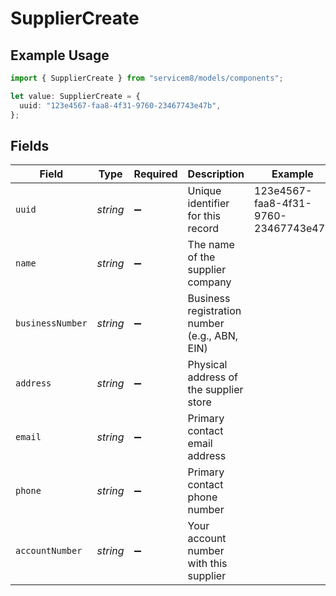 # SupplierCreate

## Example Usage

```typescript
import { SupplierCreate } from "servicem8/models/components";

let value: SupplierCreate = {
  uuid: "123e4567-faa8-4f31-9760-23467743e47b",
};
```

## Fields

| Field                                         | Type                                          | Required                                      | Description                                   | Example                                       |
| --------------------------------------------- | --------------------------------------------- | --------------------------------------------- | --------------------------------------------- | --------------------------------------------- |
| `uuid`                                        | *string*                                      | :heavy_minus_sign:                            | Unique identifier for this record             | 123e4567-faa8-4f31-9760-23467743e47b          |
| `name`                                        | *string*                                      | :heavy_minus_sign:                            | The name of the supplier company              |                                               |
| `businessNumber`                              | *string*                                      | :heavy_minus_sign:                            | Business registration number (e.g., ABN, EIN) |                                               |
| `address`                                     | *string*                                      | :heavy_minus_sign:                            | Physical address of the supplier store        |                                               |
| `email`                                       | *string*                                      | :heavy_minus_sign:                            | Primary contact email address                 |                                               |
| `phone`                                       | *string*                                      | :heavy_minus_sign:                            | Primary contact phone number                  |                                               |
| `accountNumber`                               | *string*                                      | :heavy_minus_sign:                            | Your account number with this supplier        |                                               |